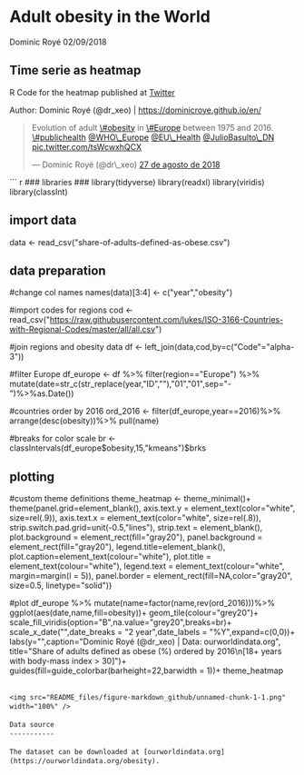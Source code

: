 Adult obesity in the World
================
Dominic Royé
02/09/2018

Time serie as heatmap
---------------------

R Code for the heatmap published at [Twitter](https://twitter.com/dr_xeo/status/1034016258616950784)

Author: Dominic Royé (@dr\_xeo) | <https://dominicroye.github.io/en/>

<blockquote class="twitter-tweet" data-lang="es">
<p lang="en" dir="ltr">
Evolution of adult <a href="https://twitter.com/hashtag/obesity?src=hash&amp;ref_src=twsrc%5Etfw">\#obesity</a> in <a href="https://twitter.com/hashtag/Europe?src=hash&amp;ref_src=twsrc%5Etfw">\#Europe</a> between 1975 and 2016. <a href="https://twitter.com/hashtag/publichealth?src=hash&amp;ref_src=twsrc%5Etfw">\#publichealth</a> <a href="https://twitter.com/WHO_Europe?ref_src=twsrc%5Etfw">@WHO\_Europe</a> <a href="https://twitter.com/EU_Health?ref_src=twsrc%5Etfw">@EU\_Health</a> <a href="https://twitter.com/JulioBasulto_DN?ref_src=twsrc%5Etfw">@JulioBasulto\_DN</a> <a href="https://t.co/tsWcwxhQCX">pic.twitter.com/tsWcwxhQCX</a>
</p>
— Dominic Royé (@dr\_xeo) <a href="https://twitter.com/dr_xeo/status/1034016258616950784?ref_src=twsrc%5Etfw">27 de agosto de 2018</a>
</blockquote>
<script async src="https://platform.twitter.com/widgets.js" charset="utf-8"></script>
``` r
### libraries ###
library(tidyverse)
library(readxl)
library(viridis)
library(classInt)

## import data ##

data <- read_csv("share-of-adults-defined-as-obese.csv")

## data preparation ##
#change col names
names(data)[3:4] <- c("year","obesity")

#import codes for regions
cod <- read_csv("https://raw.githubusercontent.com/lukes/ISO-3166-Countries-with-Regional-Codes/master/all/all.csv")

#join regions and obesity data
df <- left_join(data,cod,by=c("Code"="alpha-3"))

#filter Europe
df_europe <- df %>% filter(region=="Europe") %>% mutate(date=str_c(str_replace(year,"ID",""),"01","01",sep="-")%>%as.Date())

#countries order by 2016
ord_2016 <- filter(df_europe,year==2016)%>%
              arrange(desc(obesity))%>%
                pull(name)

#breaks for color scale
br <- classIntervals(df_europe$obesity,15,"kmeans")$brks

## plotting ##
#custom theme definitions
theme_heatmap <- theme_minimal()+
                   theme(panel.grid=element_blank(),
                        axis.text.y = element_text(color="white", size=rel(.9)),
                        axis.text.x = element_text(color="white", size=rel(.8)),
                        strip.switch.pad.grid=unit(-0.5,"lines"),
                        strip.text = element_blank(),
                        plot.background = element_rect(fill="gray20"),
                        panel.background = element_rect(fill="gray20"),
                        legend.title=element_blank(),
                        plot.caption=element_text(colour="white"),
                        plot.title = element_text(colour="white"),
                        legend.text = element_text(colour="white", margin=margin(l = 5)),
                        panel.border = element_rect(fill=NA,color="gray20", size=0.5,
                                                    linetype="solid"))

#plot
df_europe %>% mutate(name=factor(name,rev(ord_2016)))%>%
    ggplot(aes(date,name,fill=obesity))+
        geom_tile(colour="grey20")+
          scale_fill_viridis(option="B",na.value="grey20",breaks=br)+
          scale_x_date("",date_breaks = "2 year",date_labels = "%Y",expand=c(0,0))+
            labs(y="",caption="Dominic Royé (@dr_xeo) | Data: ourworldindata.org",
             title="Share of adults defined as obese (%) ordered by 2016\n[18+ years with body-mass index > 30]")+
            guides(fill=guide_colorbar(barheight=22,barwidth = 1))+
        theme_heatmap
```

<img src="README_files/figure-markdown_github/unnamed-chunk-1-1.png" width="100%" />

Data source
-----------

The dataset can be downloaded at [ourworldindata.org](https://ourworldindata.org/obesity).
